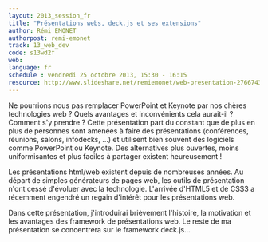 ```yaml
---
layout: 2013_session_fr
title: "Présentations webs, deck.js et ses extensions"
author: Rémi EMONET
authorpost: remi-emonet
track: 13_web_dev
code: s13wd2f
web:
language: fr
schedule : vendredi 25 octobre 2013, 15:30 - 16:15
resource: http://www.slideshare.net/remiemonet/web-presentation-27667436
---
```


Ne pourrions nous pas remplacer PowerPoint et Keynote par nos chères technologies web ? Quels avantages et inconvénients cela aurait-il ? Comment s'y prendre ? Cette présentation part du constant que de plus en plus de personnes sont amenées à faire des présentations (conférences, réunions, salons, infodecks, …) et utilisent bien souvent des logiciels comme PowerPoint ou Keynote. Des alternatives plus ouvertes, moins uniformisantes et plus faciles à partager existent heureusement !

Les présentations html/web existent depuis de nombreuses années. Au départ de simples générateurs de pages web, les outils de présentation n'ont cessé d'évoluer avec la technologie. L'arrivée d'HTML5 et de CSS3 a récemment engendré un regain d'intérêt pour les présentations web.

Dans cette présentation, j'introduirai brièvement l'histoire, la motivation et les avantages des framework de présentations web. Le reste de ma présentation se concentrera sur le framework deck.js...
